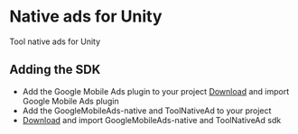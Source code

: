 # Native ads for Unity
Tool native ads for Unity

## Adding the SDK
- Add the Google Mobile Ads plugin to your project
  [Download](https://github.com/googleads/googleads-mobile-unity/releases) and import Google Mobile Ads plugin
- Add the GoogleMobileAds-native and ToolNativeAd to your project
- [Download](https://github.com/unity-package/native-ads-unity/releases) and import  GoogleMobileAds-native and ToolNativeAd sdk
